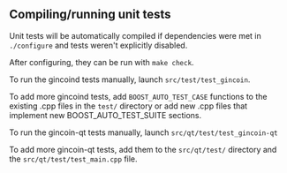 Compiling/running unit tests
------------------------------------

Unit tests will be automatically compiled if dependencies were met in `./configure`
and tests weren't explicitly disabled.

After configuring, they can be run with `make check`.

To run the gincoind tests manually, launch `src/test/test_gincoin`.

To add more gincoind tests, add `BOOST_AUTO_TEST_CASE` functions to the existing
.cpp files in the `test/` directory or add new .cpp files that
implement new BOOST_AUTO_TEST_SUITE sections.

To run the gincoin-qt tests manually, launch `src/qt/test/test_gincoin-qt`

To add more gincoin-qt tests, add them to the `src/qt/test/` directory and
the `src/qt/test/test_main.cpp` file.
